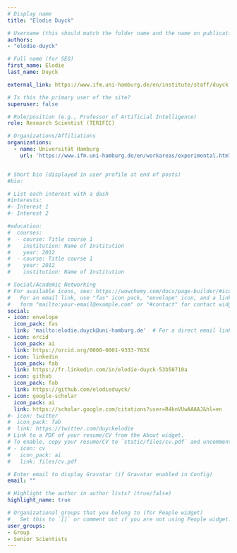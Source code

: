 ```yaml
---
# Display name
title: "Elodie Duyck"

# Username (this should match the folder name and the name on publications)
authors:
- "elodie-duyck"

# Full name (for SEO)
first_name: Elodie
last_name: Duyck

external_link: https://www.ifm.uni-hamburg.de/en/institute/staff/duyck.html

# Is this the primary user of the site?
superuser: false

# Role/position (e.g., Professor of Artificial Intelligence)
role: Research Scientist (TERIFIC)

# Organizations/Affiliations
organizations:
  - name: Universität Hamburg
    url: 'https://www.ifm.uni-hamburg.de/en/workareas/experimental.html'


# Short bio (displayed in user profile at end of posts)
#bio: 

# List each interest with a dash
#interests:
#- Interest 1
#- Interest 2

#education:
#  courses:
#  - course: Title course 1
#    institution: Name of Institution
#    year: 2012
#  - course: Title course 1
#    year: 2012
#    institution: Name of Institution

# Social/Academic Networking
# For available icons, see: https://wowchemy.com/docs/page-builder/#icons
#   For an email link, use "fas" icon pack, "envelope" icon, and a link in the
#   form "mailto:your-email@example.com" or "#contact" for contact widget.
social:
- icon: envelope
  icon_pack: fas
  link: 'mailto:elodie.duyck@uni-hamburg.de'  # For a direct email link, use "mailto:test@example.org".
- icon: orcid
  icon_pack: ai
  link: https://orcid.org/0000-0001-9333-703X
- icon: linkedin 
  icon_pack: fab
  link: https://fr.linkedin.com/in/elodie-duyck-53b58710a
- icon: github
  icon_pack: fab
  link: https://github.com/elodieduyck/
- icon: google-scholar
  icon_pack: ai
  link: https://scholar.google.com/citations?user=R4knVUwAAAAJ&hl=en
#- icon: twitter
#  icon_pack: fab
#  link: https://twitter.com/duyckelodie
# Link to a PDF of your resume/CV from the About widget.
# To enable, copy your resume/CV to `static/files/cv.pdf` and uncomment the lines below.
# - icon: cv
#   icon_pack: ai
#   link: files/cv.pdf

# Enter email to display Gravatar (if Gravatar enabled in Config)
email: ""

# Highlight the author in author lists? (true/false)
highlight_name: true

# Organizational groups that you belong to (for People widget)
#   Set this to `[]` or comment out if you are not using People widget.
user_groups:
- Group
- Senior Scientists
---
```

